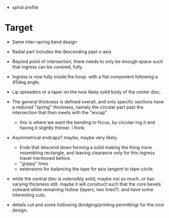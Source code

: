  - spiral profile

# Target

- Same inter-spring band design
- Radial part includes the descending past x-axis
- Beyond point of intersection, there needs to only be enough space such that ingress can be covered, fully.
- Ingress is now fully inside the hoop. with a flat component following a 45deg angle.

- Lip spreaders or a taper on the now likely solid body of the center disc.

- The general thickness is defined overall, and only specific sections have a reduced "spring" thickness, namely the circular part past the intersection that then meets with the "encap".
    - this is where we want the bending to focus, by circular-ing it and having it slightly thinner. i think.

- Asymmetrical endcaps? maybe, maybe very likely. 
    - Ends that descend down forming a solid making the thing more resembling rectangle, and leaving clearance only for this ingress travel mentioned before.
    - "grippy" lines
    - extensions for balancing the tape for axis tangent to tape-circle.

- while the central disc is ostensibly solid, maybe not so much, or has varying thickness still. maybe it will construct such that the core bevels outward while remaining hollow (layers, two lines?). and have some interesting cuts.
- details cut and some hollowing (bridging/printing permitting) for the nice design.
